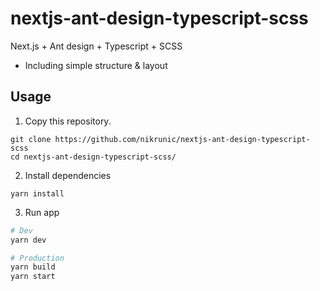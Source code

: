 # nextjs-ant-design-typescript-scss

Next.js + Ant design + Typescript + SCSS

- Including simple structure & layout

## Usage
1. Copy this repository.
```
git clone https://github.com/nikrunic/nextjs-ant-design-typescript-scss
cd nextjs-ant-design-typescript-scss/
```
2. Install dependencies
```
yarn install
```

3. Run app
``` bash
# Dev
yarn dev

# Production
yarn build
yarn start
```
